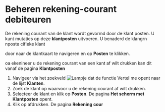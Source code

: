 # Beheren rekening-courant debiteuren

De rekening courant van de klant wordt gevormd door de klant posten. U kunt mutaties op deze **klantposten** uitvoeren.
U benaderd de klangrn nposte cifieke klant

 door naar de klantkaart te navigeren en op **Posten** te klikken. 

 oa ekenineer u de rekening courant van een kant af wilt drukken kan dit vanaf de pagina **Klantposten**

1. Navigeer via het zoekveld ![Lampje dat de functie Vertel me opent](https://docs.microsoft.com/nl-NL/dynamics365/business-central/media/ui-search/search_small.png "Vertel me wat u wilt doen") naar de lijst **Klanten**.
2. Zoek de klant op waarvoor u de rekening courant af wilt drukken. 
3. Selecteer de klant en klik op **Posten**. De pagina **Het scherm met Klantposten** opent. 
4. Klik op afdrukken. De pagina **Rekening cour**
<!--stackedit_data:
eyJoaXN0b3J5IjpbMTEwNDE5MTcwNywtNzQzNzY0NzMyLC0xNj
E3NTcyMzkxLDIwNzM2MDMwNzQsLTk3NTQ2NjIyMl19
-->